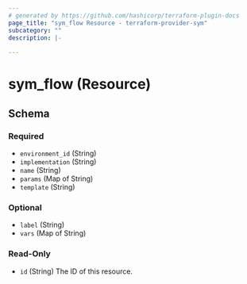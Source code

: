 ```yaml
---
# generated by https://github.com/hashicorp/terraform-plugin-docs
page_title: "sym_flow Resource - terraform-provider-sym"
subcategory: ""
description: |-
  
---
```


# sym_flow (Resource)





<!-- schema generated by tfplugindocs -->
## Schema

### Required

- `environment_id` (String)
- `implementation` (String)
- `name` (String)
- `params` (Map of String)
- `template` (String)

### Optional

- `label` (String)
- `vars` (Map of String)

### Read-Only

- `id` (String) The ID of this resource.


